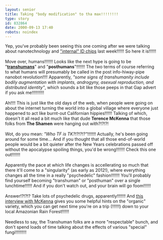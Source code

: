 ```yaml
---
layout: senior
title: Taking "body modification" to tha max!!!!!!!!
type: story
id: 832864
date: 2000-09-13 17:40
robots: noindex
---
```

Yep, you've probably been seeing this one coming after we were talking about nanotechnology and <a href="archives/2000_09_10_seniorcitizen_archive.html#811152">"internal" ID chips</a> last week!!!!!! So here it is!!!!!!<br/><br/>Move over, humans!!!!!!! Looks like the next hype is going to be "<b><a href="http://www.transhumanist.org/">transhumans</a></b>" and "<b>posthumans</b>"!!!!!!! The two terms of course referring to what humans will presumably be called in the post info-hiway-pipe nanobot revolution!!!! Apparently, <i>"some signs of transhumanity include bodily augmentation with implants, androgyny, asexual reproduction, and distributed identity"</i>, which sounds a bit like those peeps in that Gap advert if you ask me!!!!!!!!!! <br/><br/>Ah!!!! This is just like the old days of the web, when people were going on about the internet turning the world into a global village where everyone just happened to act like burnt-out Californian hippies!!!!!! Talking of which, doesn't it all read a bit much like that dude <b>Terence McKenna</b> that those folks from <b>The Shamen</b> were hanging out with?!?!?! <br/><br/>Wot, do you mean: <i>"Who TF is TK?!?!?!?"</i>!!!!!!! Actually, he's been going around for some time... And if you thought that all those end-of-world people would be a bit quieter after the New Years celebrations passed off without the apocalypse spoiling things, you'd be wrong!!!!!!! Check this one out!!!!!!! <br/><br/>Apparently the pace at which life changes is accellerating so much that there it'll come to a "singularity" (as early as 2012!), where everything changes all the time in a really "psychedelic" fashion!!!!!!! You'll probably find yourself becoming "transhuman" or "posthuman" over a single lunchtime!!!!!! And if you don't watch out, and your brain will go foom!!!!!!<br/><br/>Answer!?!?!? Take lots of psychedelic drugs, apparently!!!!!!! And <a href="http://www.omroep.nl/ikon/technocalypse/MCKenna.htm">this interview with McKenna</a> gives you some helpful hints on the "organic" variety, which you can get next time you're on a trip (!!!!!!) down to your local Amazonian Rain Forest!!!!!!<br/><br/>Needless to say, the Transhuman folks are a more "respectable" bunch, and don't spend loads of time talking about the effects of various "special" fungi!!!!!!!!!
